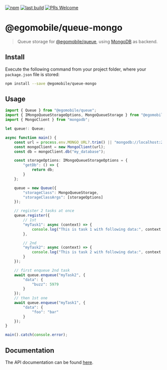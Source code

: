 [![npm](https://img.shields.io/npm/v/@egomobile/queue-mongo.svg)](https://www.npmjs.com/package/@egomobile/queue-mongo)
[![last build](https://img.shields.io/github/workflow/status/egomobile/node-queue-mongo/Publish)](https://github.com/egomobile/node-queue-mongo/actions?query=workflow%3APublish)
[![PRs Welcome](https://img.shields.io/badge/PRs-welcome-brightgreen.svg?style=flat-square)](https://github.com/egomobile/node-queue-mongo/pulls)

# @egomobile/queue-mongo

> Queue storage for [@egomobile/queue](https://github.com/egomobile/node-queue), using [MongoDB](https://en.wikipedia.org/wiki/MongoDB) as backend.

## Install

Execute the following command from your project folder, where your `package.json` file is stored:

```bash
npm install --save @egomobile/queue-mongo
```

## Usage

```typescript
import { Queue } from "@egomobile/queue";
import { IMongoQueueStorageOptions, MongoQueueStorage } from "@egomobile/queue-mongo";
import { MongoClient } from "mongodb";

let queue!: Queue;

async function main() {
    const url = process.env.MONGO_URL?.trim() || "mongodb://localhost:27017";
    const mongoClient = new MongoClient(url);
    const db = mongoClient.db("my_database");

    const storageOptions: IMongoQueueStorageOptions = {
        "getDb": () => {
            return db;
        }
    };

    queue = new Queue({
        "storageClass": MongoQueueStorage,
        "storageClassArgs": [storageOptions]
    });

    // register 2 tasks at once
    queue.register({
        // 1st
        "myTask1": async (context) => {
            console.log("This is task 1 with following data:", context.data);
        },

        // 2nd
        "myTask2": async (context) => {
            console.log("This is task 2 with following data:", context.data);
        }
    });

    // first enqueue 2nd task
    await queue.enqueue("myTask2", {
        "data": {
            "buzz": 5979
        }
    });
    // then 1st one
    await queue.enqueue("myTask1", {
        "data": {
            "foo": "bar"
        }
    });
}

main().catch(console.error);
```

## Documentation

The API documentation can be found [here](https://egomobile.github.io/node-queue-mongo/).
